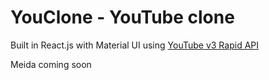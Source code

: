 # YouClone - YouTube clone

Built in React.js with Material UI using [YouTube v3 Rapid API](https://rapidapi.com/ytdlfree/api/youtube-v31)

Meida coming soon
